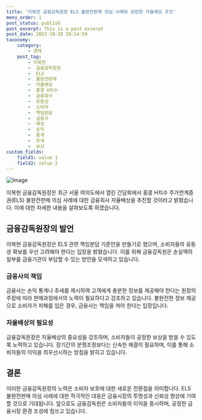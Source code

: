 ```yaml
---
title: '이복현 금융감독원장 ELS 불완전판매 의심 사례와 관련한 자율배상 추진'
menu_order: 1
post_status: publish
post_excerpt: This is a post excerpt
post_date: 2023-10-20 20:14:59
taxonomy:
    category:
        - 경제
    post_tag:
        - 이복현
        -  금융감독원장
        -  ELS
        -  불완전판매
        -  자율배상
        -  홍콩 H지수
        -  금융회사
        -  유동성
        -  소비자
        -  책임분담
        -  금융사
        -  배상
        -  손익
        -  통계
        -  추세
        -  보상
custom_fields:
    field1: value 1
    field2: value 2
---
```


![Image](https://imgnews.pstatic.net/image/417/2024/02/06/0000979932_001_20240206054901404.jpg?type=w647)


이복현 금융감독원장은 최근 서울 여의도에서 열린 간담회에서 홍콩 H지수 주가연계증권(ELS) 불완전판매 의심 사례에 대한 금융회사 자율배상을 추진할 것이라고 밝혔습니다. 이에 대한 자세한 내용을 살펴보도록 하겠습니다.

## 금융감독원장의 발언

이복현 금융감독원장은 ELS 관련 책임분담 기준안을 만들기로 했으며, 소비자들의 유동성 확보를 우선 고려해야 한다는 입장을 밝혔습니다. 이를 위해 금융감독원은 손실액의 일부를 금융기관이 부담할 수 있는 방안을 모색하고 있습니다.

### 금융사의 책임

금융사는 손익 통계나 추세를 제시하여 고객에게 충분한 정보를 제공해야 한다는 원장의 주장에 따라 판매과정에서의 노력이 필요하다고 강조하고 있습니다. 불완전한 정보 제공으로 소비자가 피해를 입은 경우, 금융사는 책임을 져야 한다는 입장입니다.

### 자율배상의 필요성

금융감독원장은 자율배상의 중요성을 강조하며, 소비자들이 공정한 보상을 받을 수 있도록 노력하고 있습니다. 장기간의 분쟁조정보다는 신속한 해결이 필요하며, 이를 통해 소비자들의 이익을 최우선시하는 방침을 밝히고 있습니다.

## 결론

이러한 금융감독원장의 노력은 소비자 보호에 대한 새로운 전환점을 의미합니다. ELS 불완전판매 의심 사례에 대한 적극적인 대응은 금융시장의 투명성과 신뢰성 향상에 기여할 것으로 기대됩니다. 앞으로도 금융감독원은 소비자들의 이익을 중시하며, 공정한 금융시장 환경 조성에 힘쓰고 있습니다.
